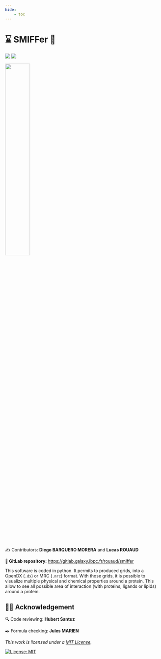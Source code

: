 ```yaml
---
hide:
    - toc
---
```


<div id="to-center">

<h1>⌛️ SMIFFer 🦙</h1>

<p>
    <a href="https://www.python.org/downloads/release/python-350/"><img src="https://img.shields.io/badge/python-%E2%89%A5_3.5.0-blue.svg"/></a>
    <a href="https://opensource.org/licenses/MIT"><img src="https://img.shields.io/badge/License-MIT-yellow.svg"/></a>
</p>

<img src="ressources/img/logo_compress.png" width="40%">


<p>✍ Contributors: <strong>Diego BARQUERO MORERA</strong> and <strong>Lucas ROUAUD</strong></p>

<p><strong>🦊 GitLab repository:</strong> <a href="https://gitlab.galaxy.ibpc.fr/rouaud/smiffer">https://gitlab.galaxy.ibpc.fr/rouaud/smiffer</a></p>

</div>

This software is coded in python. It permits to produced grids, into a OpenDX (`.dx`) or MRC (`.mrc`) format. With those grids, it is possible to visualize multiple physical and chemical properties around a protein. This allow to see all possible area of interaction (with proteins, ligands or lipids) around a protein.

## 🙇‍♂️ Acknowledgement

🔍 Code reviewing: **Hubert Santuz**

✒️ Formula checking: **Jules MARIEN**

_This work is licensed under a [MIT License](https://opensource.org/licenses/MIT)._

[![License: MIT](https://img.shields.io/badge/License-MIT-yellow.svg?style=for-the-badge)](https://opensource.org/licenses/MIT)
